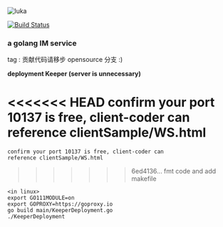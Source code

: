 ![luka](https://i.loli.net/2020/06/08/Sng2LXTsPUD6aod.jpg)

<p></p>

[![Build Status](https://travis-ci.com/dxyinme/Luka.svg?branch=master)](https://travis-ci.com/dxyinme/Luka)

<h3>a golang IM service</h3>

tag : 贡献代码请移步 opensource 分支 :)

**deployment Keeper (server is unnecessary)**
    
<<<<<<< HEAD
        confirm your port 10137 is free, client-coder can reference clientSample/WS.html
=======
    confirm your port 10137 is free, client-coder can
    reference clientSample/WS.html
>>>>>>> 6ed4136... fmt code and add makefile

```
<in linux>
export GO111MODULE=on
export GOPROXY=https://goproxy.io
go build main/KeeperDeployment.go
./KeeperDeployment
```